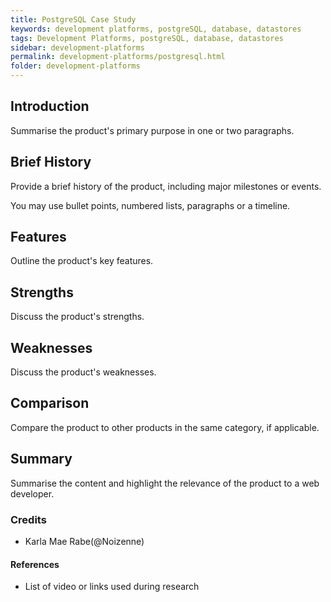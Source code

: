 ```yaml
---
title: PostgreSQL Case Study
keywords: development platforms, postgreSQL, database, datastores
tags: Development Platforms, postgreSQL, database, datastores
sidebar: development-platforms
permalink: development-platforms/postgresql.html
folder: development-platforms
---
```


## Introduction

Summarise the product's primary purpose in one or two paragraphs.

## Brief History

Provide a brief history of the product, including major milestones or events.

You may use bullet points, numbered lists, paragraphs or a timeline.

## Features

Outline the product's key features.

## Strengths

Discuss the product's strengths.

## Weaknesses

Discuss the product's weaknesses.

## Comparison

Compare the product to other products in the same category, if applicable.

## Summary

Summarise the content and highlight the relevance of the product to a web developer.

### Credits

- Karla Mae Rabe(@Noizenne)

#### References

- List of video or links used during research
